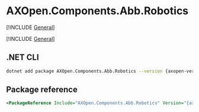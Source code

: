 # AXOpen.Components.Abb.Robotics

[!INCLUDE [General](../../docs/README.md)]

[!INCLUDE [General](../../../../docfx/articles/notes/NUGET_PACAKGE_GENERAL.md)]


## .NET CLI

~~~bash
dotnet add package AXOpen.Components.Abb.Robotics --version {axopen-version}
~~~

## Package reference

~~~xml
<PackageReference Include="AXOpen.Components.Abb.Robotics" Version="{axopen-version}" />
~~~

<!-- TODO: Additional information about partial extensions -->
